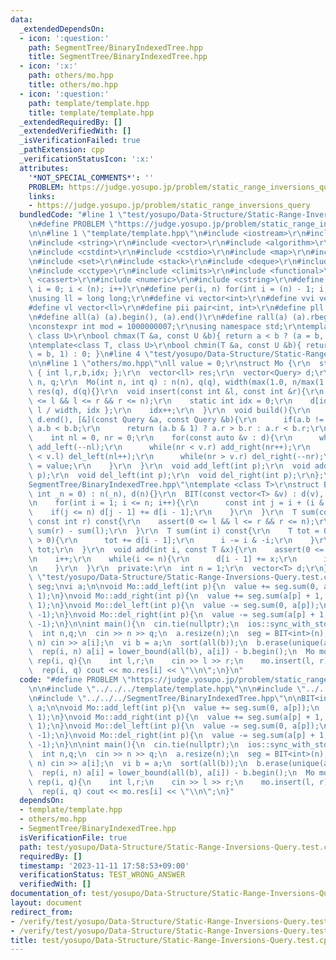 ```yaml
---
data:
  _extendedDependsOn:
  - icon: ':question:'
    path: SegmentTree/BinaryIndexedTree.hpp
    title: SegmentTree/BinaryIndexedTree.hpp
  - icon: ':x:'
    path: others/mo.hpp
    title: others/mo.hpp
  - icon: ':question:'
    path: template/template.hpp
    title: template/template.hpp
  _extendedRequiredBy: []
  _extendedVerifiedWith: []
  _isVerificationFailed: true
  _pathExtension: cpp
  _verificationStatusIcon: ':x:'
  attributes:
    '*NOT_SPECIAL_COMMENTS*': ''
    PROBLEM: https://judge.yosupo.jp/problem/static_range_inversions_query
    links:
    - https://judge.yosupo.jp/problem/static_range_inversions_query
  bundledCode: "#line 1 \"test/yosupo/Data-Structure/Static-Range-Inversions-Query.test.cpp\"\
    \n#define PROBLEM \"https://judge.yosupo.jp/problem/static_range_inversions_query\"\
    \n\n#line 1 \"template/template.hpp\"\n#include <iostream>\r\n#include <cmath>\r\
    \n#include <string>\r\n#include <vector>\r\n#include <algorithm>\r\n#include <tuple>\r\
    \n#include <cstdint>\r\n#include <cstdio>\r\n#include <map>\r\n#include <queue>\r\
    \n#include <set>\r\n#include <stack>\r\n#include <deque>\r\n#include <bitset>\r\
    \n#include <cctype>\r\n#include <climits>\r\n#include <functional>\r\n#include\
    \ <cassert>\r\n#include <numeric>\r\n#include <cstring>\r\n#define rep(i, n) for(int\
    \ i = 0; i < (n); i++)\r\n#define per(i, n) for(int i = (n) - 1; i >= 0; i--)\r\
    \nusing ll = long long;\r\n#define vi vector<int>\r\n#define vvi vector<vi>\r\n\
    #define vl vector<ll>\r\n#define pii pair<int, int>\r\n#define pll pair<ll, ll>\r\
    \n#define all(a) (a).begin(), (a).end()\r\n#define rall(a) (a).rbegin(), (a).rend()\r\
    \nconstexpr int mod = 1000000007;\r\nusing namespace std;\r\ntemplate<class T,\
    \ class U>\r\nbool chmax(T &a, const U &b){ return a < b ? (a = b, 1) : 0; }\r\
    \ntemplate<class T, class U>\r\nbool chmin(T &a, const U &b){ return a > b ? (a\
    \ = b, 1) : 0; }\n#line 4 \"test/yosupo/Data-Structure/Static-Range-Inversions-Query.test.cpp\"\
    \n\n#line 1 \"others/mo.hpp\"\nll value = 0;\r\nstruct Mo {\r\n  struct Query\
    \ { int l,r,b,idx; };\r\n  vector<ll> res;\r\n  vector<Query> d;\r\n  int width,\
    \ n, q;\r\n  Mo(int n, int q) : n(n), q(q), width(max(1.0, n/max(1.0, sqrt(q*2.0/3)))),\
    \ res(q), d(q){}\r\n  void insert(const int &l, const int &r){\r\n    assert(0\
    \ <= l && l <= r && r <= n);\r\n    static int idx = 0;\r\n    d[idx] = { l, r,\
    \ l / width, idx };\r\n    idx++;\r\n  }\r\n  void build(){\r\n    sort(d.begin(),\
    \ d.end(), [&](const Query &a, const Query &b){\r\n      if(a.b != b.b) return\
    \ a.b < b.b;\r\n      return (a.b & 1) ? a.r > b.r : a.r < b.r;\r\n    });\r\n\
    \    int nl = 0, nr = 0;\r\n    for(const auto &v : d){\r\n      while(nl > v.l)\
    \ add_left(--nl);\r\n      while(nr < v.r) add_right(nr++);\r\n      while(nl\
    \ < v.l) del_left(nl++);\r\n      while(nr > v.r) del_right(--nr);\r\n      res[v.idx]\
    \ = value;\r\n    }\r\n  }\r\n  void add_left(int p);\r\n  void add_right(int\
    \ p);\r\n  void del_left(int p);\r\n  void del_right(int p);\r\n};\n#line 1 \"\
    SegmentTree/BinaryIndexedTree.hpp\"\ntemplate <class T>\r\nstruct BIT {\r\n  BIT(const\
    \ int _n = 0) : n(_n), d(n){}\r\n  BIT(const vector<T> &v) : d(v), n(v.size()){\r\
    \n    for(int i = 1; i <= n; i++){\r\n      const int j = i + (i & -i);\r\n  \
    \    if(j <= n) d[j - 1] += d[i - 1];\r\n    }\r\n  }\r\n  T sum(const int l,\
    \ const int r) const{\r\n    assert(0 <= l && l <= r && r <= n);\r\n    return\
    \ sum(r) - sum(l);\r\n  }\r\n  T sum(int i) const{\r\n    T tot = 0;\r\n    while(i\
    \ > 0){\r\n      tot += d[i - 1];\r\n      i -= i & -i;\r\n    }\r\n    return\
    \ tot;\r\n  }\r\n  void add(int i, const T &x){\r\n    assert(0 <= i && i < n);\r\
    \n    i++;\r\n    while(i <= n){\r\n      d[i - 1] += x;\r\n      i += i & -i;\r\
    \n    }\r\n  }\r\n  private:\r\n  int n = 1;\r\n  vector<T> d;\r\n};\n#line 7\
    \ \"test/yosupo/Data-Structure/Static-Range-Inversions-Query.test.cpp\"\n\nBIT<int>\
    \ seg;\nvi a;\n\nvoid Mo::add_left(int p){\n  value += seg.sum(0, a[p]);\n  seg.add(a[p],\
    \ 1);\n}\nvoid Mo::add_right(int p){\n  value += seg.sum(a[p] + 1, n);\n  seg.add(a[p],\
    \ 1);\n}\nvoid Mo::del_left(int p){\n  value -= seg.sum(0, a[p]);\n  seg.add(a[p],\
    \ -1);\n}\nvoid Mo::del_right(int p){\n  value -= seg.sum(a[p] + 1, n);\n  seg.add(a[p],\
    \ -1);\n}\n\nint main(){\n  cin.tie(nullptr);\n  ios::sync_with_stdio(false);\n\
    \  int n,q;\n  cin >> n >> q;\n  a.resize(n);\n  seg = BIT<int>(n);\n  rep(i,\
    \ n) cin >> a[i];\n  vi b = a;\n  sort(all(b));\n  b.erase(unique(all(b)), b.end());\n\
    \  rep(i, n) a[i] = lower_bound(all(b), a[i]) - b.begin();\n  Mo mo(n, q);\n \
    \ rep(i, q){\n    int l,r;\n    cin >> l >> r;\n    mo.insert(l, r);\n  }\n  mo.build();\n\
    \  rep(i, q) cout << mo.res[i] << \"\\n\";\n}\n"
  code: "#define PROBLEM \"https://judge.yosupo.jp/problem/static_range_inversions_query\"\
    \n\n#include \"../../../template/template.hpp\"\n\n#include \"../../../others/mo.hpp\"\
    \n#include \"../../../SegmentTree/BinaryIndexedTree.hpp\"\n\nBIT<int> seg;\nvi\
    \ a;\n\nvoid Mo::add_left(int p){\n  value += seg.sum(0, a[p]);\n  seg.add(a[p],\
    \ 1);\n}\nvoid Mo::add_right(int p){\n  value += seg.sum(a[p] + 1, n);\n  seg.add(a[p],\
    \ 1);\n}\nvoid Mo::del_left(int p){\n  value -= seg.sum(0, a[p]);\n  seg.add(a[p],\
    \ -1);\n}\nvoid Mo::del_right(int p){\n  value -= seg.sum(a[p] + 1, n);\n  seg.add(a[p],\
    \ -1);\n}\n\nint main(){\n  cin.tie(nullptr);\n  ios::sync_with_stdio(false);\n\
    \  int n,q;\n  cin >> n >> q;\n  a.resize(n);\n  seg = BIT<int>(n);\n  rep(i,\
    \ n) cin >> a[i];\n  vi b = a;\n  sort(all(b));\n  b.erase(unique(all(b)), b.end());\n\
    \  rep(i, n) a[i] = lower_bound(all(b), a[i]) - b.begin();\n  Mo mo(n, q);\n \
    \ rep(i, q){\n    int l,r;\n    cin >> l >> r;\n    mo.insert(l, r);\n  }\n  mo.build();\n\
    \  rep(i, q) cout << mo.res[i] << \"\\n\";\n}"
  dependsOn:
  - template/template.hpp
  - others/mo.hpp
  - SegmentTree/BinaryIndexedTree.hpp
  isVerificationFile: true
  path: test/yosupo/Data-Structure/Static-Range-Inversions-Query.test.cpp
  requiredBy: []
  timestamp: '2023-11-11 17:58:53+09:00'
  verificationStatus: TEST_WRONG_ANSWER
  verifiedWith: []
documentation_of: test/yosupo/Data-Structure/Static-Range-Inversions-Query.test.cpp
layout: document
redirect_from:
- /verify/test/yosupo/Data-Structure/Static-Range-Inversions-Query.test.cpp
- /verify/test/yosupo/Data-Structure/Static-Range-Inversions-Query.test.cpp.html
title: test/yosupo/Data-Structure/Static-Range-Inversions-Query.test.cpp
---
```

